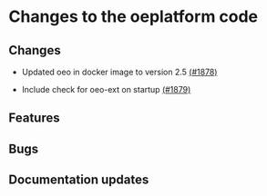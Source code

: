 # Changes to the oeplatform code

## Changes

- Updated oeo in docker image to version 2.5 [(#1878)](https://github.com/OpenEnergyPlatform/oeplatform/pull/1878)

- Include check for oeo-ext on startup [(#1879)](https://github.com/OpenEnergyPlatform/oeplatform/pull/1879)


## Features

## Bugs

## Documentation updates
